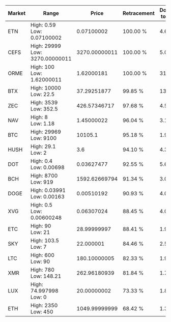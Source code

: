 | Market | Range | Price| Retracement | Doubles to 50% |
| --- | --- | --- | --- | --- |
| ETN | High: 0.59<br />Low: 0.07100002 | 0.07100002 | 100.00 % | 4.65 |
| CEFS | High: 29999<br />Low: 3270.00000011 | 3270.00000011 | 100.00 % | 5.09 |
| ORME | High: 100<br />Low: 1.62000011 | 1.62000181 | 100.00 % | 31.36 |
| BTX | High: 10000<br />Low: 22.5 | 37.29251877 | 99.85 % | 134.38 |
| ZEC | High: 3539<br />Low: 352.5 | 426.57346717 | 97.68 % | 4.56 |
| NAV | High: 8<br />Low: 1.18 | 1.45000022 | 96.04 % | 3.17 |
| BTC | High: 29969<br />Low: 9100 | 10105.1 | 95.18 % | 1.93 |
| HUSH | High: 29.1<br />Low: 2 | 3.6 | 94.10 % | 4.32 |
| DOT | High: 0.4<br />Low: 0.00698 | 0.03627477 | 92.55 % | 5.61 |
| BCH | High: 8700<br />Low: 919 | 1592.62669794 | 91.34 % | 3.02 |
| DOGE | High: 0.03991<br />Low: 0.00163 | 0.00510192 | 90.93 % | 4.07 |
| XVG | High: 0.5<br />Low: 0.00600248 | 0.06307024 | 88.45 % | 4.01 |
| ETC | High: 90<br />Low: 21 | 28.99999997 | 88.41 % | 1.91 |
| SKY | High: 103.5<br />Low: 7 | 22.000001 | 84.46 % | 2.51 |
| LTC | High: 600<br />Low: 90 | 180.10000005 | 82.33 % | 1.92 |
| XMR | High: 780<br />Low: 148.21 | 262.96180939 | 81.84 % | 1.76 |
| LUX | High: 74.997998<br />Low: 0 | 20.00000002 | 73.33 % | 1.87 |
| ETH | High: 2350<br />Low: 450 | 1049.99999999 | 68.42 % | 1.33 |
